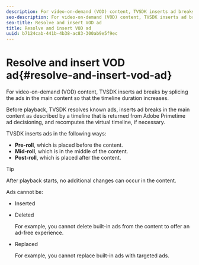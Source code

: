 ```yaml
---
description: For video-on-demand (VOD) content, TVSDK inserts ad breaks by splicing the ads in the main content so that the timeline duration increases.
seo-description: For video-on-demand (VOD) content, TVSDK inserts ad breaks by splicing the ads in the main content so that the timeline duration increases.
seo-title: Resolve and insert VOD ad
title: Resolve and insert VOD ad
uuid: b7124cab-441b-4b38-ac83-300ab9e5f9ec
---
```


# Resolve and insert VOD ad{#resolve-and-insert-vod-ad}

For video-on-demand (VOD) content, TVSDK inserts ad breaks by splicing the ads in the main content so that the timeline duration increases.

Before playback, TVSDK resolves known ads, inserts ad breaks in the main content as described by a timeline that is returned from Adobe Primetime ad decisioning, and recomputes the virtual timeline, if necessary.

TVSDK inserts ads in the following ways:

* **Pre-roll**, which is placed before the content. 
* **Mid-roll**, which is in the middle of the content. 
* **Post-roll**, which is placed after the content.

>[!TIP]
>
>After playback starts, no additional changes can occur in the content.

Ads cannot be:

* Inserted 
* Deleted

  For example, you cannot delete built-in ads from the content to offer an ad-free experience. 
* Replaced

  For example, you cannot replace built-in ads with targeted ads.


